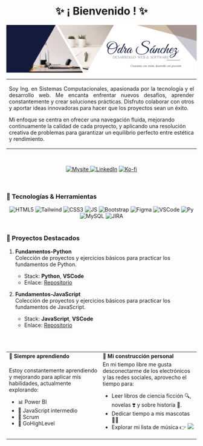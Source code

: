 <h1 align="center">✨ ¡ Bienvenido ! ✨</h1>

<img src="./resources/OdraSanchez_DevWeb.png" alt="Odra Sanchez - Dev web and software" />

<table>
  <tr>
    <td>
      <p style="text-align: justify;">
        Soy Ing. en Sistemas Computacionales, apasionada por la tecnología y el desarrollo web. Me encanta enfrentar nuevos desafíos, aprender constantemente y crear soluciones prácticas. Disfruto colaborar con otros y aportar ideas innovadoras para hacer que los proyectos sean un éxito.

Mi enfoque se centra en ofrecer una navegación fluida, mejorando continuamente la calidad de cada proyecto, y aplicando una resolución creativa de problemas para garantizar un equilibrio perfecto entre estética y rendimiento.
      </p>
    </td>
  </tr>
</table>

<br>

<div align="center" style="display: inline_block;">
   
 <a href="https://odrasanchezdev.super.site/"> ![Mysite](https://img.shields.io/badge/website-141a3c?style=for-the-badge) </a>
 <a href="https://www.linkedin.com/in/odrasanchez/"> ![LinkedIn](https://img.shields.io/badge/-LinkedIn-0077B5?style=for-the-badge)</a>
 <a href="https://ko-fi.com/odrasanchez"> ![Ko-fi](https://img.shields.io/badge/-Ko--fi-F16061?style=for-the-badge)</a>

</div>

<br>

### 🚀 Tecnologías & Herramientas

<div align="center" style="display: inline_block">
<img alt ="HTML5" aling=center width=60 height=60 src="https://cdn.jsdelivr.net/gh/devicons/devicon/icons/html5/html5-plain-wordmark.svg" />
<img  alt ="Tailwind" aling=center width=60 height=60 src="https://cdn.jsdelivr.net/gh/devicons/devicon@latest/icons/tailwindcss/tailwindcss-original.svg" />
<img alt ="CSS3" aling=center width=60 height=60 src="https://cdn.jsdelivr.net/gh/devicons/devicon/icons/css3/css3-plain-wordmark.svg" />  
<img  alt ="JS" aling=center width=60 height=60 src="https://cdn.jsdelivr.net/gh/devicons/devicon@latest/icons/javascript/javascript-original.svg" />
<img alt ="Bootstrap" aling=center width=60 height=60 src="https://cdn.jsdelivr.net/gh/devicons/devicon@latest/icons/bootstrap/bootstrap-original-wordmark.svg" />  
<img alt ="Figma" aling=center width=60 height=60 src="https://cdn.jsdelivr.net/gh/devicons/devicon@latest/icons/figma/figma-original.svg" />
<img  alt ="VSCode" aling=center width=60 height=60 src="https://cdn.jsdelivr.net/gh/devicons/devicon@latest/icons/vscode/vscode-original.svg" />
<img alt ="Py" aling=center width=60 height=60 src="https://cdn.jsdelivr.net/gh/devicons/devicon/icons/python/python-original-wordmark.svg" />   
<img alt ="MySQL" aling=center width=60 height=60 src="https://cdn.jsdelivr.net/gh/devicons/devicon/icons/mysql/mysql-plain-wordmark.svg" />
<img alt ="JIRA" aling=center width=60 height=60 src="https://cdn.jsdelivr.net/gh/devicons/devicon@latest/icons/jira/jira-original.svg" />
</div>

<br>

### 🎯 Proyectos Destacados
1. **Fundamentos-Python**  
   Colección de proyectos y ejercicios básicos para practicar los fundamentos de Python.
   - Stack: **Python**, **VSCode**
   - Enlace: [Repositorio](https://github.com/odrasanchez/Fundamentos-Python)

2. **Fundamentos-JavaScript**  
   Colección de proyectos y ejercicios básicos para practicar los fundamentos de JavaScript.
   - Stack: **JavaScript**, **VSCode**
   - Enlace: [Repositorio](https://github.com/odrasanchez/Fundamentos-JavaScript)

<br>
<br>

<table>
  <tr>
  <td><strong>🌱 Siempre aprendiendo</strong></td>
  <td><strong>🧩 Mi construcción personal</strong></td>
  </tr>
  <tr>
  <td> Estoy constantemente aprendiendo y mejorando para aplicar mis habilidades, actualmente explorando:
      <ul>
        <li>📊 Power BI</li>
        <li>📌 JavaScript intermedio</li>
        <li>🔄 Scrum</li>
        <li>👥 GoHighLevel</li>
      </ul>
    </td>
    <td>
      En mi tiempo libre me gusta desconectarme de los electrónicos y las redes sociales, aprovecho el tiempo para:
      <ul>
        <li>Leer libros de ciencia ficción 🔍, novelas ❣️ y sobre historia 🦕.</li>
        <li>Dedicar tiempo a mis mascotas 🐶🐱</li>
        <li>Explorar mi lista de música 👉 
        <a href="https://youtube.com/playlist?list=PL8r3-h4pU4SeWCDYMNgvGnS-DMbp2k9Sn&si=oVDwiPSzkm4k7KCC&shuffle=1"><img src="https://img.shields.io/badge/My%20Favs%20🤍-FF0000?style=for-the-badge&logo=youtube&logoColor=white"/></a></li>
      </ul>
    </td>
  </tr>
</table>

